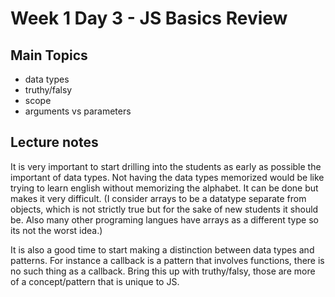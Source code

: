 # Week 1 Day 3 - JS Basics Review

## Main Topics

- data types 
- truthy/falsy
- scope
- arguments vs parameters

## Lecture notes

It is very important to start drilling into the students as early as possible the important of data types. Not having the data types memorized would be like trying to learn english without memorizing the alphabet. It can be done but makes it very difficult. (I consider arrays to be a datatype separate from objects, which is not strictly true but for the sake of new students it should be. Also many other programing langues have arrays as a different type so its not the worst idea.)

It is also a good time to start making a distinction between data types and patterns. For instance a callback is a pattern that involves functions, there is no such thing as a callback. Bring this up with truthy/falsy, those are more of a concept/pattern that is unique to JS.